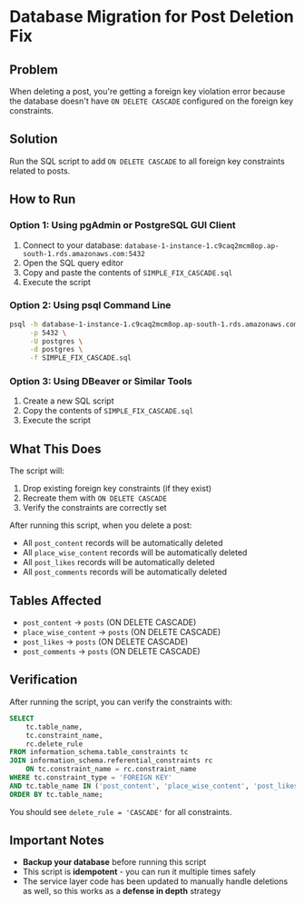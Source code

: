 # Database Migration for Post Deletion Fix

## Problem
When deleting a post, you're getting a foreign key violation error because the database doesn't have `ON DELETE CASCADE` configured on the foreign key constraints.

## Solution
Run the SQL script to add `ON DELETE CASCADE` to all foreign key constraints related to posts.

## How to Run

### Option 1: Using pgAdmin or PostgreSQL GUI Client
1. Connect to your database: `database-1-instance-1.c9caq2mcm8op.ap-south-1.rds.amazonaws.com:5432`
2. Open the SQL query editor
3. Copy and paste the contents of `SIMPLE_FIX_CASCADE.sql`
4. Execute the script

### Option 2: Using psql Command Line
```bash
psql -h database-1-instance-1.c9caq2mcm8op.ap-south-1.rds.amazonaws.com \
     -p 5432 \
     -U postgres \
     -d postgres \
     -f SIMPLE_FIX_CASCADE.sql
```

### Option 3: Using DBeaver or Similar Tools
1. Create a new SQL script
2. Copy the contents of `SIMPLE_FIX_CASCADE.sql`
3. Execute the script

## What This Does

The script will:
1. Drop existing foreign key constraints (if they exist)
2. Recreate them with `ON DELETE CASCADE`
3. Verify the constraints are correctly set

After running this script, when you delete a post:
- All `post_content` records will be automatically deleted
- All `place_wise_content` records will be automatically deleted
- All `post_likes` records will be automatically deleted
- All `post_comments` records will be automatically deleted

## Tables Affected
- `post_content` → `posts` (ON DELETE CASCADE)
- `place_wise_content` → `posts` (ON DELETE CASCADE)
- `post_likes` → `posts` (ON DELETE CASCADE)
- `post_comments` → `posts` (ON DELETE CASCADE)

## Verification
After running the script, you can verify the constraints with:
```sql
SELECT
    tc.table_name,
    tc.constraint_name,
    rc.delete_rule
FROM information_schema.table_constraints tc
JOIN information_schema.referential_constraints rc
    ON tc.constraint_name = rc.constraint_name
WHERE tc.constraint_type = 'FOREIGN KEY'
AND tc.table_name IN ('post_content', 'place_wise_content', 'post_likes', 'post_comments')
ORDER BY tc.table_name;
```

You should see `delete_rule = 'CASCADE'` for all constraints.

## Important Notes
- **Backup your database** before running this script
- This script is **idempotent** - you can run it multiple times safely
- The service layer code has been updated to manually handle deletions as well, so this works as a **defense in depth** strategy
